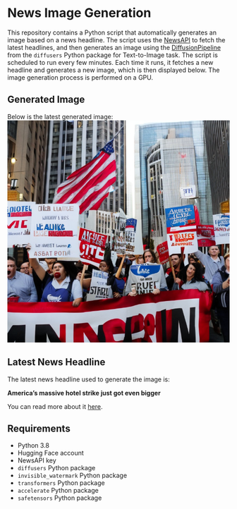 # News Image Generation
This repository contains a Python script that automatically generates an image based on a news headline. The script uses the [NewsAPI](https://newsapi.org/) to fetch the latest headlines, and then generates an image using the [DiffusionPipeline](https://github.com/huggingface/diffusers) from the `diffusers` Python package for Text-to-Image task.
The script is scheduled to run every few minutes. Each time it runs, it fetches a new headline and generates a new image, which is then displayed below. The image generation process is performed on a GPU.

## Generated Image
Below is the latest generated image:
![Generated Image](image.png)

## Latest News Headline
The latest news headline used to generate the image is:

**America’s massive hotel strike just got even bigger**

You can read more about it [here](https://news.google.com/rss/articles/CBMicEFVX3lxTFBTbnBHSXE3YWJnajB4Q1FHSnpkT2xtWFB0cTcxZHp5WkN2R3V6eEtrSk1WZ01YMG5TX2Z5M0U0ekVqa2JRa3hTZGJ3NUNjX1RhNFNrVVZ0SkhxX1JualEzVzdhM2NOSFZkSzdweWUxUETSAWdBVV95cUxNZnJkUFlTOGh6dmhZZUlTN2w1aUNHdUQ5ZVc5MEdRbm1VM2Z2Mmx0cHVNWTBLYWtLUHB3LUJ4SU1lMXpLd1VWRzNVWHRzQXFMdHNjTW9VdllxV0hQN0tCaTBnUF8yclQ0?oc=5).

## Requirements
- Python 3.8
- Hugging Face account
- NewsAPI key
- `diffusers` Python package
- `invisible_watermark` Python package
- `transformers` Python package
- `accelerate` Python package
- `safetensors` Python package
